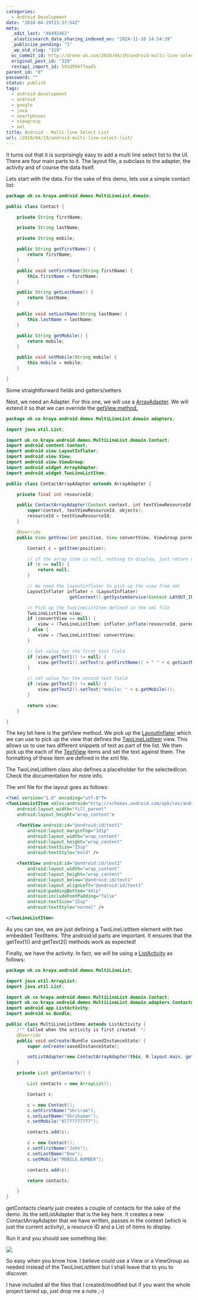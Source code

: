```yaml
---
categories:
  - Android Development
date: "2010-04-19T23:37:54Z"
meta:
  _edit_last: "48492462"
  _elasticsearch_data_sharing_indexed_on: "2024-11-18 14:54:39"
  _publicize_pending: "1"
  _wp_old_slug: "319"
  oc_commit_id: http://drone-ah.com/2010/04/19/android-multi-line-select-list/1271720282
  original_post_id: "319"
  restapi_import_id: 591d994f7aad5
parent_id: "0"
password: ""
status: publish
tags:
  - android-development
  - android
  - google
  - java
  - smartphones
  - viewgroup
  - xml
title: Android - Multi-line Select List
url: /2010/04/19/android-multi-line-select-list/
---
```


It turns out that it is surprisingly easy to add a multi line select list to the
UI. There are four main parts to it. The layout file, a subclass to the adapter,
the activity and of course the data itself.

Lets start with the data. For the sake of this demo, lets use a simple contact
list:

```java
package uk.co.kraya.android.demos.MultiLineList.domain;

public class Contact {

    private String firstName;

    private String lastName;

    private String mobile;

    public String getFirstName() {
        return firstName;
    }

    public void setFirstName(String firstName) {
        this.firstName = firstName;
    }

    public String getLastName() {
        return lastName;
    }

    public void setLastName(String lastName) {
        this.lastName = lastName;
    }

    public String getMobile() {
        return mobile;
    }

    public void setMobile(String mobile) {
        this.mobile = mobile;
    }

}
```

<!--more-->

Some straightforward fields and getters/setters

Next, we need an Adapter. For this one, we will use
a [ArrayAdapter](http://developer.android.com/reference/android/widget/ArrayAdapter.html).
We will extend it so that we can override
the [getView method.](<http://developer.android.com/reference/android/widget/Adapter.html#getView(int,%20android.view.View,%20android.view.ViewGroup)>)

```java
package uk.co.kraya.android.demos.MultiLineList.domain.adapters;

import java.util.List;

import uk.co.kraya.android.demos.MultiLineList.domain.Contact;
import android.content.Context;
import android.view.LayoutInflater;
import android.view.View;
import android.view.ViewGroup;
import android.widget.ArrayAdapter;
import android.widget.TwoLineListItem;

public class ContactArrayAdapter extends ArrayAdapter {

    private final int resourceId;

    public ContactArrayAdapter(Context context, int textViewResourceId, List objects) {
        super(context, textViewResourceId, objects);
        resourceId = textViewResourceId;
    }

    @Override
    public View getView(int position, View convertView, ViewGroup parent) {

        Contact c = getItem(position);

        // if the array item is null, nothing to display, just return null
        if (c == null) {
            return null;
        }

        // We need the layoutinflater to pick up the view from xml
        LayoutInflater inflater = (LayoutInflater)
                        getContext().getSystemService(Context.LAYOUT_INFLATER_SERVICE);

        // Pick up the TwoLineListItem defined in the xml file
        TwoLineListItem view;
        if (convertView == null) {
            view = (TwoLineListItem) inflater.inflate(resourceId, parent, false);
        } else {
            view = (TwoLineListItem) convertView;
        }

        // Set value for the first text field
        if (view.getText1() != null) {
            view.getText1().setText(c.getFirstName() + " " + c.getLastName());
        }

        // set value for the second text field
        if (view.getText2() != null) {
            view.getText2().setText("mobile: " + c.getMobile());
        }

        return view;
    }

}
```

The key bit here is the getView method. We pick up
the [LayoutInflater](http://developer.android.com/reference/android/view/LayoutInflater.html)
which we can use to pick up the view that defines
the [TwoLineListItem](http://developer.android.com/reference/android/widget/TwoLineListItem.html)
view. This allows us to use two different snippets of text as part of the list.
We then pick up the each of
the [TextView](http://developer.android.com/reference/android/widget/TextView.html)
items and set the text against them. The formatting of these item are defined in
the xml file.

The TwoLineListItem class also defines a placeholder for the selectedIcon. Check
the documentation for more info.

The xml file for the layout goes as follows:

```xml
<?xml version="1.0" encoding="utf-8"?>
<TwoLineListItem xmlns:android="http://schemas.android.com/apk/res/android"
    android:layout_width="fill_parent"
    android:layout_height="wrap_content">

    <TextView android:id="@android:id/text1"
        android:layout_marginTop="1dip"
        android:layout_width="wrap_content"
        android:layout_height="wrap_content"
        android:textSize="15sp"
        android:textStyle="bold" />

    <TextView android:id="@android:id/text2"
        android:layout_width="wrap_content"
        android:layout_height="wrap_content"
        android:layout_below="@android:id/text1"
        android:layout_alignLeft="@android:id/text1"
        android:paddingBottom="4dip"
        android:includeFontPadding="false"
        android:textSize="15sp"
        android:textStyle="normal" />

</TwoLineListItem>
```

As you can see, we are just defining a TwoLineListItem element with two embedded
TextItems. Tthe android:id parts are important. It ensures that the getText1()
and getText2() methods work as expected!

Finally, we have the activity. In fact, we will be using a
[ListActivity](http://developer.android.com/reference/android/app/ListActivity.html)
as follows:

```java
package uk.co.kraya.android.demos.MultiLineList;

import java.util.ArrayList;
import java.util.List;

import uk.co.kraya.android.demos.MultiLineList.domain.Contact;
import uk.co.kraya.android.demos.MultiLineList.domain.adapters.ContactArrayAdapter;
import android.app.ListActivity;
import android.os.Bundle;

public class MultiLineListDemo extends ListActivity {
    /** Called when the activity is first created. */
    @Override
    public void onCreate(Bundle savedInstanceState) {
        super.onCreate(savedInstanceState);

        setListAdapter(new ContactArrayAdapter(this, R.layout.main, getContacts()));
    }

    private List getContacts() {

        List contacts = new ArrayList();

        Contact c;

        c = new Contact();
        c.setFirstName("Shriram");
        c.setLastName("Shrikumar");
        c.setMobile("07777777777");

        contacts.add(c);

        c = new Contact();
        c.setFirstName("John");
        c.setLastName("Doe");
        c.setMobile("MOBILE.NUMBER");

        contacts.add(c);

        return contacts;

    }
}
```

getContacts clearly just creates a couple of contacts for the sake of the demo.
its the setListAdapter that is the key here. It creates a new
ContactArrayAdapter that we have written, passes in the context (which is just
the current activity), a resource ID and a List of items to display.

Run it and you should see something like:

![](/assets/2010/04/multilineselectdemo.png)

So easy when you know how. I believe could use a View or a ViewGroup as needed
instead of the TwoLineListItem but I shall leave that to you to discover.

I have included all the files that I created/modified but if you want the whole
project tarred up, just drop me a note ;-)
